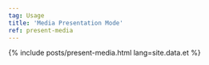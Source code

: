 ```yaml
---
tag: Usage
title: 'Media Presentation Mode'
ref: present-media
---
```


{% include posts/present-media.html lang=site.data.et %}
